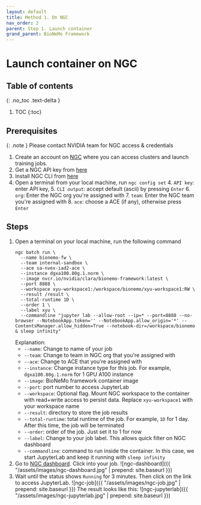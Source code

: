 ```yaml
---
layout: default
title: Method 1. On NGC
nav_order: 2
parent: Step 1. Launch container
grand_parent: BioNeMo Framework
---
```


# Launch container on NGC

## Table of contents
{: .no_toc .text-delta }

1. TOC
{:toc}


## Prerequisites

{: .note }
Please contact NVIDIA team for NGC access & credentials

1. Create an account on [NGC](https://bc.ngc.nvidia.com/jobs) where you can access clusters and launch training jobs. 
2. Get a NGC API key from [here](https://ngc.nvidia.com/setup/api-key)
2. Install NGC CLI from [here](https://ngc.nvidia.com/setup/installers/cli)
3. Open a terminal from your local machine, run `ngc config set`
   4. `API key`: enter API key, 
   5. `CLI output`: accept default (ascii) by pressing `Enter`
   6. `org`: Enter the NGC org you're assigned with
   7. `team`: Enter the NGC team you're assigned with
   8. `ace`: choose a ACE (if any), otherwise press `Enter`

## Steps
1. Open a terminal on your local machine, run the following command
   ```shell
   ngc batch run \
     --name bionemo-fw \
     --team internal-sandbox \
     --ace sa-nvex-iad2-ace \
     --instance dgxa100.80g.1.norm \
     --image nvcr.io/nvidia/clara/bionemo-framework:latest \
     --port 8888 \
     --workspace xyu-workspace1:/workspace/bionemo/xyu-workspace1:RW \
     --result /result \
     --total-runtime 1D \
     --order 1 \
     --label xyu \
     --commandline "jupyter lab --allow-root --ip=* --port=8888 --no-browser --NotebookApp.token='' --NotebookApp.allow_origin='*' --ContentsManager.allow_hidden=True --notebook-dir=/workspace/bionemo & sleep infinity"
   ```
   Explanation:
   - `--name`: Change to name of your job
   - `--team`: Change to team in NGC org that you're assigned with
   - `--ace`: Change to ACE that you're assigned with
   - `--instance`: Change instance type for this job. For example, `dgxa100.80g.1.norm` for 1 GPU A100 instance
   - `--image`: BioNeMo framework container image
   - `--port`: port number to access JupyterLab
   - `--workspace`: Optional flag. Mount NGC workspace to the container with read+write access to persist data. Replace `xyu-workspace1` with your workspace name
   - `--result`: directory to store the job results
   - `--total-runtime`: total runtime of the job. For example, `1D` for 1 day. After this time, the job will be terminated
   - `--order`: order of the job. Just set it to 1 for now
   - `--label`: Change to your job label. This allows quick filter on NGC dashboard
   - `--commandline`: command to run inside the container. In this case, we start JupyterLab and keep it running with `sleep infinity`
2. Go to [NGC dashboard](https://bc.ngc.nvidia.com/jobs). Click into your job. ![ngc-dashboard]({{ "/assets/images/ngc-dashboard.jpg" | prepend: site.baseurl }})
3. Wait until the status shows `Running` for 3 minutes. Then click on the link to access JupyterLab. ![ngc-job]({{ "/assets/images/ngc-job.jpg" | prepend: site.baseurl }})
   The result looks like this: ![ngc-jupyterlab]({{ "/assets/images/ngc-jupyterlab.jpg" | prepend: site.baseurl }})

